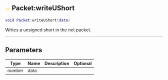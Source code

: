 ## ![shared](.gitbook/assets/shared.png) Packet:writeUShort


```lua
void Packet:writeUShort(data)
```

Writes a unsigned short in the net packet.


------
## Parameters

| Type   | Name | Description              | Optional |
| ------ | ---- | ------------------------ | -------: |
| number | data |  |  |


